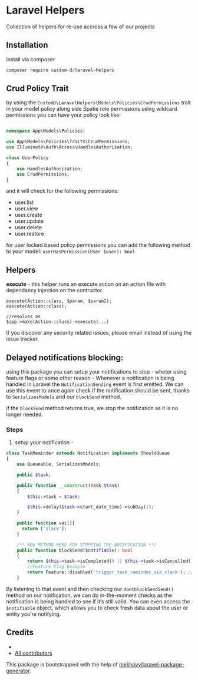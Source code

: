 # Laravel Helpers

Collection of helpers for re-use accross a few of our projects

## Installation

Install via composer

```bash
composer require custom-d/laravel-helpers
```

## Crud Policy Trait

by using the `CustomD\LaravelHelpers\Models\Policies\CrudPermissions` trait in your model policy along side Spatie role permissions using wildcard permissions
you can have your policy look like:

```php

namespace App\Models\Policies;

use App\Models\Policies\Traits\CrudPermissions;
use Illuminate\Auth\Access\HandlesAuthorization;

class UserPolicy
{
    use HandlesAuthorization;
    use CrudPermissions;
}
```

and it will check for the following permissions:

- user.list
- user.view
- user.create
- user.update
- user.delete
- user.restore

for user locked based policy permissions you can add the following method to your model:
`userHasPermission(User $user): bool`

## Helpers

**execute** - this helper runs an execute action on an action file with dependancy injection on the contructor

```
execute(Action::class, $param, $param2);
execute(Action::class);

//resolves as
$app->make(Action::class)->execute(...)
```

If you discover any security related issues, please email
instead of using the issue tracker.

## Delayed notifications blocking:

using this package you can setup your notifications to stop - wheter using feature flags or some other reason -
Whenever a notification is being handled in Laravel the `NotificationSending` event is first emitted. We can use this event to once again check if the notification should be sent, thanks to `SerializesModels` and our `blockSend` method.

if the `blockSend` method returns true, we stop the notification as it is no longer needed.

### Steps

1. setup your notification -

```php
class TaskReminder extends Notification implements ShouldQueue
{
    use Queueable, SerializesModels;

    public $task;

    public function __construct(Task $task)
    {
        $this->task = $task;

        $this->delay($task->start_date_time)->subDay(1);
    }

    public function vai(){
      return ['slack'];
    }

    /** NEW METHOD HERE FOR STOPPING THE NOTIFICATION **/
    public function blockSend($notifiable): bool
    {
        return $this->task->isCompleted() || $this->task->isCancelled(); //prevent if complete or cancelled
        //Feature Flag Example
        return Feature::disabled('trigger_task_reminder_via_slack'); //Feature Flag Example
    }
```

By listening to that event and then checking our `dontblockSendSend()` method on our notification, we can do in-the-moment checks as the notification is being handled to see if it’s still valid. You can even access the `$notifiable` object, which allows you to check fresh data about the user or entity you’re notifying.

## Credits

- [](https://github.com/custom-d/laravel-helpers)
- [All contributors](https://github.com/custom-d/laravel-helpers/graphs/contributors)

This package is bootstrapped with the help of
[melihovv/laravel-package-generator](https://github.com/melihovv/laravel-package-generator).
